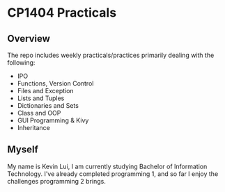 # CP1404 Practicals

## Overview

The repo includes weekly practicals/practices primarily dealing with the following:

* IPO
* Functions, Version Control
* Files and Exception
* Lists and Tuples
* Dictionaries and Sets
* Class and OOP
* GUI Programming & Kivy
* Inheritance 
 
## Myself 

My name is Kevin Lui, I am currently studying Bachelor of Information Technology.
I've already completed programming 1, and so far I enjoy the challenges programming 2 brings.    


